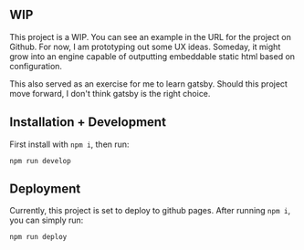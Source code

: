 ## WIP

This project is a WIP. You can see an example in the URL for the project on Github. For now, I am prototyping out some UX ideas. Someday, it might grow into an engine capable of outputting embeddable static html based on configuration.

This also served as an exercise for me to learn gatsby. Should this project move forward, I don't think gatsby is the right choice. 

## Installation + Development

First install with `npm i`, then run:

`npm run develop`

## Deployment

Currently, this project is set to deploy to github pages. After running `npm i`, you can simply run:

`npm run deploy`
